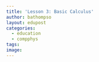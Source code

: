 ```yaml
---
title: 'Lesson 3: Basic Calculus'
author: bathompso
layout: edupost
categories:
  - education
  - compphys
tags:
image: 
---
```


